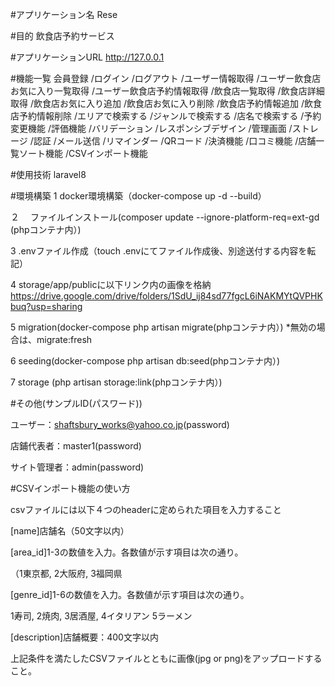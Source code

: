 #アプリケーション名
Rese

#目的
飲食店予約サービス

#アプリケーションURL
http://127.0.0.1

#機能一覧
会員登録
/ログイン
/ログアウト
/ユーザー情報取得
/ユーザー飲食店お気に入り一覧取得
/ユーザー飲食店予約情報取得
/飲食店一覧取得
/飲食店詳細取得
/飲食店お気に入り追加
/飲食店お気に入り削除
/飲食店予約情報追加
/飲食店予約情報削除
/エリアで検索する
/ジャンルで検索する
/店名で検索する
/予約変更機能
/評価機能
/バリデーション
/レスポンシブデザイン
/管理画面
/ストレージ
/認証
/メール送信
/リマインダー
/QRコード
/決済機能
/口コミ機能
/店舗一覧ソート機能
/CSVインポート機能

#使用技術
laravel8


#環境構築
1 docker環境構築（docker-compose up -d --build）

２　 ファイルインストール(composer update --ignore-platform-req=ext-gd (phpコンテナ内）)

3 .envファイル作成（touch .envにてファイル作成後、別途送付する内容を転記）

4 storage/app/publicに以下リンク内の画像を格納
https://drive.google.com/drive/folders/1SdU_ij84sd77fgcL6iNAKMYtQVPHKbuq?usp=sharing

5 migration(docker-compose php artisan migrate(phpコンテナ内）) *無効の場合は、migrate:fresh

6 seeding(docker-compose php artisan db:seed(phpコンテナ内）)

7 storage (php artisan storage:link(phpコンテナ内）)



#その他(サンプルID(パスワード))

ユーザー：shaftsbury_works@yahoo.co.jp(password)

店鋪代表者：master1(password)

サイト管理者：admin(password)



#CSVインポート機能の使い方

csvファイルには以下４つのheaderに定められた項目を入力すること

[name]店舗名（50文字以内）

[area_id]1-3の数値を入力。各数値が示す項目は次の通り。

（1東京都, 2大阪府, 3福岡県

[genre_id]1-6の数値を入力。各数値が示す項目は次の通り。

1寿司, 2焼肉, 3居酒屋, 4イタリアン 5ラーメン

[description]店舗概要：400文字以内

上記条件を満たしたCSVファイルとともに画像(jpg or png)をアップロードすること。

